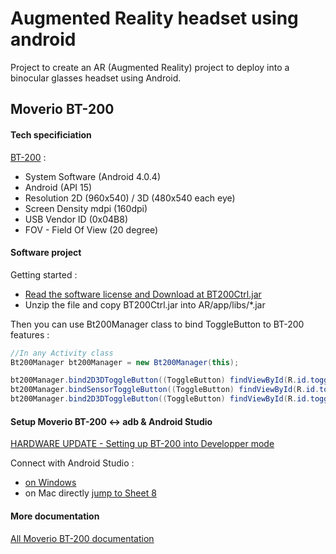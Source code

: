 # Augmented Reality headset using android
Project to create an AR (Augmented Reality) project to deploy into a binocular glasses headset using Android.

## Moverio BT-200

#### Tech specificiation

[BT-200](https://tech.moverio.epson.com/en/bt-200/pdf/bt200_tiw1405ce.pdf) :

* System Software (Android 4.0.4)
* Android (API 15)
* Resolution 2D (960x540) / 3D (480x540 each eye) 
* Screen Density mdpi (160dpi)
* USB Vendor ID (0x04B8)
* FOV - Field Of View (20 degree)

#### Software project

Getting started :

* [Read the software license and Download at BT200Ctrl.jar](https://tech.moverio.epson.com/en/bt-200/sdk_download.html)
* Unzip the file and copy BT200Ctrl.jar into AR/app/libs/*.jar

Then you can use Bt200Manager class to bind ToggleButton to BT-200 features :

```Java
//In any Activity class
Bt200Manager bt200Manager = new Bt200Manager(this);

bt200Manager.bind2D3DToggleButton((ToggleButton) findViewById(R.id.toggleButton_2d3d));
bt200Manager.bindSensorToggleButton((ToggleButton) findViewById(R.id.toggleButton_sensor));
bt200Manager.bind2D3DToggleButton((ToggleButton) findViewById(R.id.toggleButton_amute));
```

#### Setup Moverio BT-200 <-> adb & Android Studio

[HARDWARE UPDATE - Setting up BT-200 into Developper mode](https://tech.moverio.epson.com/en/bt-200/pdf/bt200_dos1602_en.pdf)

Connect with Android Studio :

* [on Windows](https://tech.moverio.epson.com/en/bt-200/pdf/bt200_adb1505a_en.pdf)
* on Mac directly [jump to Sheet 8](https://tech.moverio.epson.com/en/bt-200/pdf/bt200_adb1505a_en.pdf)


#### More documentation

[All Moverio BT-200 documentation](https://tech.moverio.epson.com/en/bt-200/tools.html)
